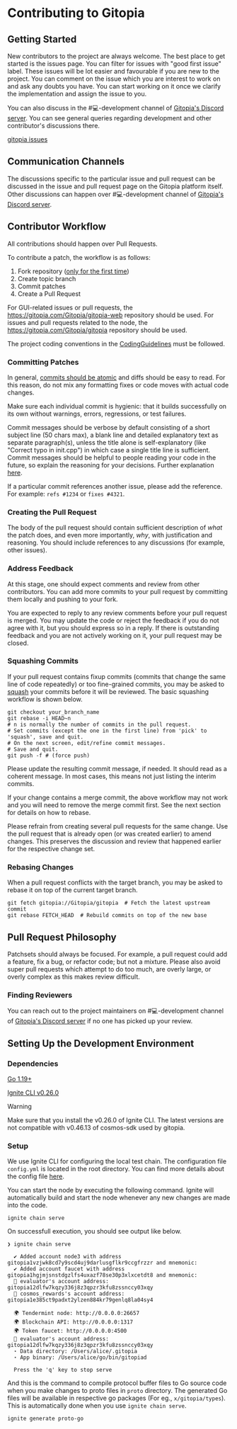 Contributing to Gitopia
=======================

Getting Started
---------------

New contributors to the project are always welcome. The best place to get started is the issues page. You can filter for issues with "good first issue" label. These issues will be lot easier and favourable if you are new to the project. You can comment on the issue which you are interest to work on and ask any doubts you have. You can start working on it once we clarify the implementation and assign the issue to you.

You can also discuss in the #💻-development channel of [Gitopia's Discord server](https://discord.com/invite/mVpQVW3vKE). You can see general queries regarding development and other contributor's discussions there.

[gitopia issues](https://gitopia.com/gitopia/gitopia/issues)

Communication Channels
----------------------

The discussions specific to the particular issue and pull request can be discussed in the issue and pull request page on the Gitopia platform itself. Other discussions can happen over #💻-development channel of [Gitopia's Discord server](https://discord.com/invite/mVpQVW3vKE).

Contributor Workflow
--------------------

All contributions should happen over Pull Requests.

To contribute a patch, the workflow is as follows:

  1. Fork repository ([only for the first time](https://docs.gitopia.com/fork))
  2. Create topic branch
  3. Commit patches
  4. Create a Pull Request

For GUI-related issues or pull requests, the https://gitopia.com/Gitopia/gitopia-web repository should be used.
For issues and pull requests related to the node, the https://gitopia.com/Gitopia/gitopia repository should be used.

The project coding conventions in the [CodingGuidelines](CodingGuidelines.md)
must be followed.

### Committing Patches

In general, [commits should be atomic](https://en.wikipedia.org/wiki/Atomic_commit#Atomic_commit_convention)
and diffs should be easy to read. For this reason, do not mix any formatting
fixes or code moves with actual code changes.

Make sure each individual commit is hygienic: that it builds successfully on its
own without warnings, errors, regressions, or test failures.

Commit messages should be verbose by default consisting of a short subject line
(50 chars max), a blank line and detailed explanatory text as separate
paragraph(s), unless the title alone is self-explanatory (like "Correct typo
in init.cpp") in which case a single title line is sufficient. Commit messages should be
helpful to people reading your code in the future, so explain the reasoning for
your decisions. Further explanation [here](https://chris.beams.io/posts/git-commit/).

If a particular commit references another issue, please add the reference. For
example: `refs #1234` or `fixes #4321`.

### Creating the Pull Request

The body of the pull request should contain sufficient description of *what* the
patch does, and even more importantly, *why*, with justification and reasoning.
You should include references to any discussions (for example, other issues).

### Address Feedback

At this stage, one should expect comments and review from other contributors. You
can add more commits to your pull request by committing them locally and pushing
to your fork.

You are expected to reply to any review comments before your pull request is
merged. You may update the code or reject the feedback if you do not agree with
it, but you should express so in a reply. If there is outstanding feedback and
you are not actively working on it, your pull request may be closed.

### Squashing Commits

If your pull request contains fixup commits (commits that change the same line of code repeatedly) or too fine-grained
commits, you may be asked to [squash](https://git-scm.com/docs/git-rebase#_interactive_mode) your commits
before it will be reviewed. The basic squashing workflow is shown below.

```
git checkout your_branch_name
git rebase -i HEAD~n
# n is normally the number of commits in the pull request.
# Set commits (except the one in the first line) from 'pick' to 'squash', save and quit.
# On the next screen, edit/refine commit messages.
# Save and quit.
git push -f # (force push)
```

Please update the resulting commit message, if needed. It should read as a
coherent message. In most cases, this means not just listing the interim
commits.

If your change contains a merge commit, the above workflow may not work and you
will need to remove the merge commit first. See the next section for details on
how to rebase.

Please refrain from creating several pull requests for the same change.
Use the pull request that is already open (or was created earlier) to amend
changes. This preserves the discussion and review that happened earlier for
the respective change set.

### Rebasing Changes

When a pull request conflicts with the target branch, you may be asked to rebase it on top of the current target branch.

```
git fetch gitopia://Gitopia/gitopia  # Fetch the latest upstream commit
git rebase FETCH_HEAD  # Rebuild commits on top of the new base
```

Pull Request Philosophy
-----------------------

Patchsets should always be focused. For example, a pull request could add a
feature, fix a bug, or refactor code; but not a mixture. Please also avoid super
pull requests which attempt to do too much, are overly large, or overly complex
as this makes review difficult.

### Finding Reviewers

You can reach out to the project maintainers on #💻-development channel of [Gitopia's Discord server](https://discord.com/invite/mVpQVW3vKE) if no one has picked up your review.

Setting Up the Development Environment
--------------------------------------

### Dependencies

[Go 1.19+](https://golang.org/dl/)

[Ignite CLI v0.26.0](https://github.com/ignite/cli)

> [!WARNING]
> Make sure that you install the v0.26.0 of Ignite CLI. The latest versions are not compatible with v0.46.13 of cosmos-sdk used by gitopia.

### Setup

We use Ignite CLI for configuring the local test chain. The configuration file `config.yml` is located in the root directory. You can find more details about the config file [here](https://docs.ignite.com/references/config).

You can start the node by executing the following command. Ignite will automatically build and start the node whenever any new changes are made into the code.

```
ignite chain serve
```

On successfull execution, you should see output like below.

```
❯ ignite chain serve
  
  ✔ Added account node3 with address gitopia1vzjwk8cd7y9scd4uj9darlusgflkr9ccgfrzzr and mnemonic:  
  ✔ Added account faucet with address gitopia1hgjmjsnstdgzlfs4uxazf78se30p3xlxcetdt8 and mnemonic:
  👤 evaluator's account address: gitopia12dlfw7kqzy336j8z3qpzr3kfu8zssnccy03xqy
  👤 cosmos_rewards's account address: gitopia1e385ct9padxt2ylzen884kr79genlq8la04sy4
  
  🌍 Tendermint node: http://0.0.0.0:26657
  🌍 Blockchain API: http://0.0.0.0:1317
  🌍 Token faucet: http://0.0.0.0:4500
  👤 evaluator's account address: gitopia12dlfw7kqzy336j8z3qpzr3kfu8zssnccy03xqy
  ⋆ Data directory: /Users/alice/.gitopia
  ⋆ App binary: /Users/alice/go/bin/gitopiad
  
  Press the 'q' key to stop serve

```

And this is the command to compile protocol buffer files to Go source code when you make changes to proto files in `proto` directory. The generated Go files will be available in respective go packages (For eg., `x/gitopia/types`). This is automatically done when you use `ignite chain serve`.

```
ignite generate proto-go
```
